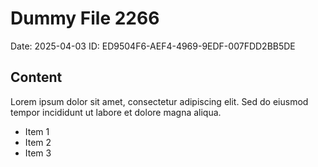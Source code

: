 # Dummy File 2266

Date: 2025-04-03
ID: ED9504F6-AEF4-4969-9EDF-007FDD2BB5DE

## Content

Lorem ipsum dolor sit amet, consectetur adipiscing elit.
Sed do eiusmod tempor incididunt ut labore et dolore magna aliqua.

* Item 1
* Item 2
* Item 3

